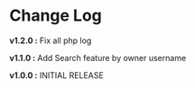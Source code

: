 # Change Log

**v1.2.0 :** Fix all php log

**v1.1.0 :** Add Search feature by owner username

**v1.0.0 :** INITIAL RELEASE